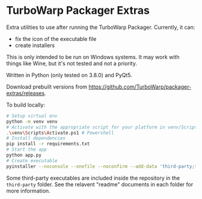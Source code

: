 # TurboWarp Packager Extras

Extra utilities to use after running the TurboWarp Packager. Currently, it can:

 - fix the icon of the executable file
 - create installers

This is only intended to be run on Windows systems. It may work with things like Wine, but it's not tested and not a priority.

Written in Python (only tested on 3.8.0) and PyQt5.

Download prebuilt versions from https://github.com/TurboWarp/packager-extras/releases.

To build locally:

```bash
# Setup virtual env
python -m venv venv
# Activate with the appropriate script for your platform in venv/Scripts, eg.
.\venv\Scripts\Activate.ps1 # Powershell
# Install dependencies
pip install -r requirements.txt
# Start the app
python app.py
# Create executable
pyinstaller --noconsole --onefile --noconfirm --add-data 'third-party;third-party' app.py
```

Some third-party executables are included inside the repository in the `third-party` folder. See the relavent "readme" documents in each folder for more information.
